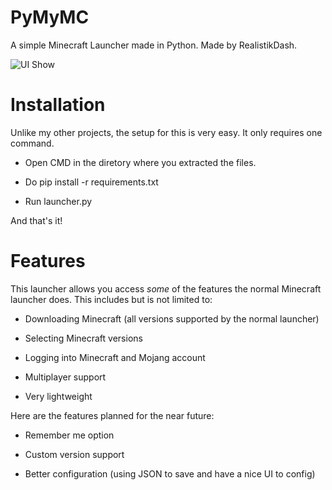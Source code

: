 # PyMyMC
A simple Minecraft Launcher made in Python. Made by RealistikDash.

![UI Show](https://i.ussr.online/5e014072590558.20283715-PyMyMC.png)

# Installation
Unlike my other projects, the setup for this is very easy. It only requires one command.
- Open CMD in the diretory where you extracted the files.

- Do pip install -r requirements.txt

- Run launcher.py

And that's it!

# Features
This launcher allows you access *some* of the features the normal Minecraft launcher does. This includes but is not limited to:

- Downloading Minecraft (all versions supported by the normal launcher)

- Selecting Minecraft versions

- Logging into Minecraft and Mojang account

- Multiplayer support

- Very lightweight

Here are the features planned for the near future:

- Remember me option

- Custom version support

- Better configuration (using JSON to save and have a nice UI to config)
